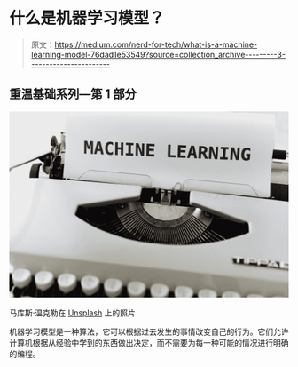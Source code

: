 # 什么是机器学习模型？

> 原文：<https://medium.com/nerd-for-tech/what-is-a-machine-learning-model-76dad1e53549?source=collection_archive---------3----------------------->

## 重温基础系列—第 1 部分

![](img/2ea6353384af2123cdd83cee35ac9c77.png)

马库斯·温克勒在 [Unsplash](https://unsplash.com?utm_source=medium&utm_medium=referral) 上的照片

机器学习模型是一种算法，它可以根据过去发生的事情改变自己的行为。它们允许计算机根据从经验中学到的东西做出决定，而不需要为每一种可能的情况进行明确的编程。
